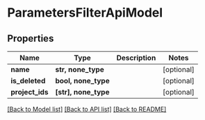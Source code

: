 # ParametersFilterApiModel


## Properties
Name | Type | Description | Notes
------------ | ------------- | ------------- | -------------
**name** | **str, none_type** |  | [optional] 
**is_deleted** | **bool, none_type** |  | [optional] 
**project_ids** | **[str], none_type** |  | [optional] 

[[Back to Model list]](../README.md#documentation-for-models) [[Back to API list]](../README.md#documentation-for-api-endpoints) [[Back to README]](../README.md)


